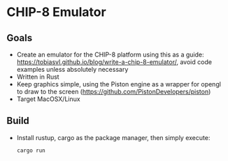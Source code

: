 # CHIP-8 Emulator

## Goals
* Create an emulator for the CHIP-8 platform using this as a guide: https://tobiasvl.github.io/blog/write-a-chip-8-emulator/, avoid code examples unless absolutely necessary
* Written in Rust
* Keep graphics simple, using the Piston engine as a wrapper for opengl to draw to the screen (https://github.com/PistonDevelopers/piston)
* Target MacOSX/Linux


## Build
* Install rustup, cargo as the package manager, then simply execute:

      cargo run 